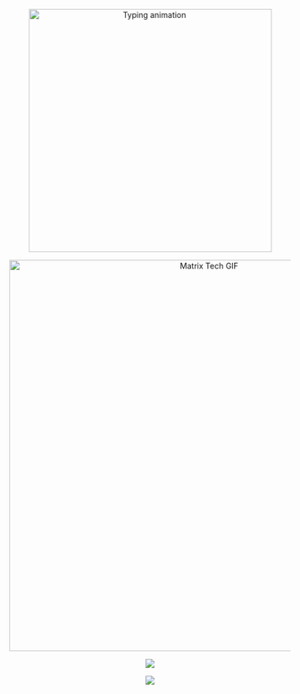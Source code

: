 <p align="center">
  <img src="https://media.giphy.com/media/L13Qzg3tytJPlq0wqI/giphy.gif" alt="Typing animation" width="435" />
</p>

<p align="center">
  <img src="https://media3.giphy.com/media/v1.Y2lkPTc5MGI3NjExZWhlOTNpOWt0Mnd4Y3BsZHBhaHVtZzNzMWc5czM2dDQzMnE1bTA2biZlcD12MV9pbnRlcm5hbF9naWZfYnlfaWQmY3Q9Zw/4OAxDXv4RdUeg38JYi/giphy.gif" alt="Matrix Tech GIF" width="700"/>
</p>

<p align="center">
  <img src="https://github-readme-stats.vercel.app/api?username=MJOLIVEIR&show_icons=true&theme=gruvbox&hide_title=true&icon_color=00ff00&text_color=00ff00" />
</p>

<p align="center">
  <img src="https://github-readme-stats.vercel.app/api/top-langs/?username=MJOLIVEIR&layout=compact&theme=gruvbox&langs_count=6&hide=html,css&text_color=00ff00&icon_color=00ff00" />
</p>
